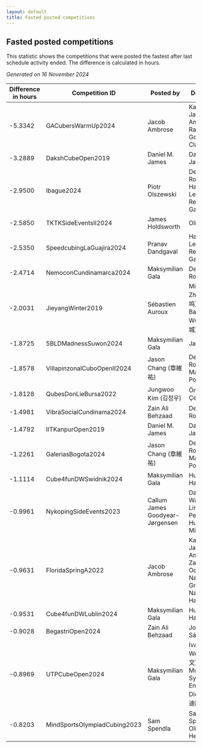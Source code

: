 ```yaml
---
layout: default
title: Fasted posted competitions
---
```

## Fasted posted competitions
This statistic shows the competitions that were posted the fastest after last schedule activity ended. The difference is calculated in hours.

*Generated on 16 November 2024*

| Difference in hours | Competition ID | Posted by | Delegates |
| --- | --- | --- | --- |
| -5.3342 | GACubersWarmUp2024 | Jacob Ambrose | Katie Hull, Jacob Ambrose, Raymond Goslow, Clay Moore |
| -3.2889 | DakshCubeOpen2019 | Daniel M. James | Daniel M. James |
| -2.9500 | Ibague2024 | Piotr Olszewski | Dennis Rosero, Haiver Lenin Reyes Garcia |
| -2.5850 | TKTKSideEventsII2024 | James Holdsworth | Oliver Pällo |
| -2.5350 | SpeedcubingLaGuajira2024 | Pranav Dandgaval | Haiver Lenin Reyes Garcia |
| -2.4714 | NemoconCundinamarca2024 | Maksymilian Gala | Dennis Rosero |
| -2.0031 | JieyangWinter2019 | Sébastien Auroux | Ming Zheng (郑鸣), Baocheng Wu (吴宝城) |
| -1.8725 | 5BLDMadnessSuwon2024 | Maksymilian Gala | Jae Park |
| -1.8578 | VillapinzonalCuboOpenII2024 | Jason Chang (章維祐) | Dennis Rosero, Manuel Popayán |
| -1.8128 | QubesDonLieBursa2022 | Jungwoo Kim (김정우) | Ömer Çetinkaya |
| -1.4981 | VibraSocialCundinama2024 | Zain Ali Behzaad | Dennis Rosero |
| -1.4792 | IITKanpurOpen2019 | Daniel M. James | Daniel M. James |
| -1.2261 | GaleriasBogota2024 | Jason Chang (章維祐) | Dennis Rosero, Manuel Popayán |
| -1.1114 | Cube4funDWSwidnik2024 | Maksymilian Gala | Hubert Hanusiak |
| -0.9961 | NykopingSideEvents2023 | Callum James Goodyear-Jørgensen | Daniel Wallin, Leo Lindqvist, Peter Hugosson-Miller |
| -0.9631 | FloridaSpringA2022 | Jacob Ambrose | Katie Hull, Jacob Ambrose, Zachary Ochs, Nathan Graves, Nancy Hartman |
| -0.9531 | Cube4funDWLublin2024 | Maksymilian Gala | Hubert Hanusiak |
| -0.9028 | BegastriOpen2024 | Zain Ali Behzaad | Josete Sánchez |
| -0.8969 | UTPCubeOpen2024 | Maksymilian Gala | Ivan Lew Yi Wen (刘义文), Muhammad Syahmi, Eng Dickson (黄迪胜) |
| -0.8203 | MindSportsOlympiadCubing2023 | Sam Spendla | Sam Spendla, Oliver Hexter |
